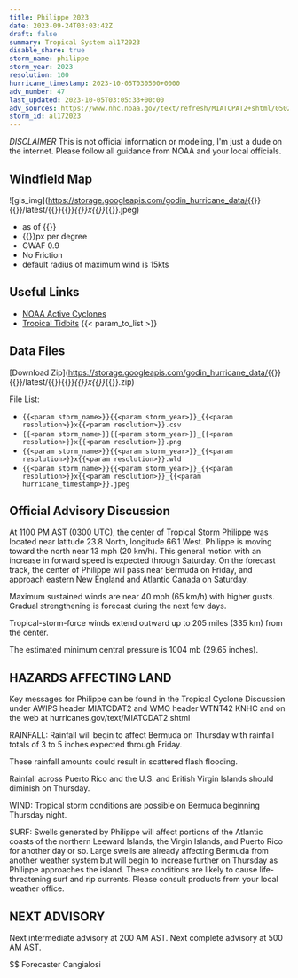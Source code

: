 ```yaml
---
title: Philippe 2023
date: 2023-09-24T03:03:42Z
draft: false
summary: Tropical System al172023
disable_share: true
storm_name: philippe
storm_year: 2023
resolution: 100
hurricane_timestamp: 2023-10-05T030500+0000
adv_number: 47
last_updated: 2023-10-05T03:05:33+00:00
adv_sources: https://www.nhc.noaa.gov/text/refresh/MIATCPAT2+shtml/050238.shtml;https://www.nhc.noaa.gov/refresh/graphics_at2+shtml/024306.shtml?cone
storm_id: al172023
---
```

*DISCLAIMER* This is not official information or modeling, I'm just a dude on the internet.  Please follow all guidance from NOAA and your local officials.

## Windfield Map
![gis_img](https://storage.googleapis.com/godin_hurricane_data/{{<param storm_name>}}{{<param storm_year>}}/latest/{{<param storm_name>}}{{<param storm_year>}}_{{<param resolution>}}x{{<param resolution>}}_{{<param hurricane_timestamp>}}.jpeg)

- as of {{<param last_updated>}}
- {{<param resolution>}}px per degree
- GWAF 0.9
- No Friction
- default radius of maximum wind is 15kts

## Useful Links
- [NOAA Active Cyclones](https://www.nhc.noaa.gov/)
- [Tropical Tidbits](https://www.tropicaltidbits.com/storminfo/)
{{< param_to_list >}}

## Data Files
[Download Zip](https://storage.googleapis.com/godin_hurricane_data/{{<param storm_name>}}{{<param storm_year>}}/latest/{{<param storm_name>}}{{<param storm_year>}}_{{<param resolution>}}x{{<param resolution>}}_{{<param hurricane_timestamp>}}.zip)

File List:
- `{{<param storm_name>}}{{<param storm_year>}}_{{<param resolution>}}x{{<param resolution>}}.csv`
- `{{<param storm_name>}}{{<param storm_year>}}_{{<param resolution>}}x{{<param resolution>}}.png`
- `{{<param storm_name>}}{{<param storm_year>}}_{{<param resolution>}}x{{<param resolution>}}.wld`
- `{{<param storm_name>}}{{<param storm_year>}}_{{<param resolution>}}x{{<param resolution>}}_{{<param hurricane_timestamp>}}.jpeg`


## Official Advisory Discussion
At 1100 PM AST (0300 UTC), the center of Tropical Storm Philippe was
located near latitude 23.8 North, longitude 66.1 West. Philippe is
moving toward the north near 13 mph (20 km/h). This general motion
with an increase in forward speed is expected through Saturday.  On
the forecast track, the center of Philippe will pass near Bermuda 
on Friday, and approach eastern New England and Atlantic Canada on 
Saturday.

Maximum sustained winds are near 40 mph (65 km/h) with higher 
gusts. Gradual strengthening is forecast during the next few days.
 
Tropical-storm-force winds extend outward up to 205 miles (335 km)
from the center.
 
The estimated minimum central pressure is 1004 mb (29.65 inches).
 
 
HAZARDS AFFECTING LAND
----------------------
Key messages for Philippe can be found in the Tropical Cyclone
Discussion under AWIPS header MIATCDAT2 and WMO header WTNT42 KNHC
and on the web at hurricanes.gov/text/MIATCDAT2.shtml
 
RAINFALL:  Rainfall will begin to affect Bermuda on Thursday with 
rainfall totals of 3 to 5 inches expected through Friday.

These rainfall amounts could result in scattered flash flooding.

Rainfall across Puerto Rico and the U.S. and British Virgin Islands 
should diminish on Thursday.
 
WIND:  Tropical storm conditions are possible on Bermuda beginning
Thursday night.
 
SURF:  Swells generated by Philippe will affect portions of the
Atlantic coasts of the northern Leeward Islands, the Virgin Islands,
and Puerto Rico for another day or so.  Large swells are already
affecting Bermuda from another weather system but will begin to
increase further on Thursday as Philippe approaches the island.
These conditions are likely to cause life-threatening surf and rip
currents. Please consult products from your local weather office.
 
 
NEXT ADVISORY
-------------
Next intermediate advisory at 200 AM AST.
Next complete advisory at 500 AM AST.
 
$$
Forecaster Cangialosi